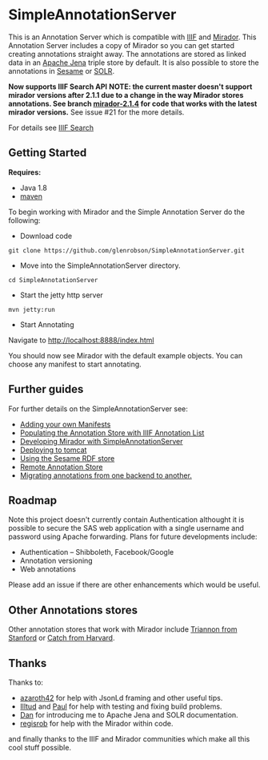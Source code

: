 # SimpleAnnotationServer
This is an Annotation Server which is compatible with [IIIF](http://iiif.io) and [Mirador](https://github.com/IIIF/mirador). This Annotation Server includes
a copy of Mirador so you can get started creating annotations straight away. The annotations are stored as linked data in an [Apache Jena](https://jena.apache.org/) triple store by default. It is also possible to store the annotations in [Sesame](doc/Sesame.md) or [SOLR](doc/Solr.md). 

**Now supports IIIF Search API**
**NOTE: the current master doesn't support mirador versions after 2.1.1 due to a change in the way Mirador stores annotations. See branch [mirador-2.1.4](tree/mirador-2.1.4) for code that works with the latest mirador versions.** See issue #21 for the more details.

For details see [IIIF Search](doc/IIIFSearch.md)

## Getting Started
**Requires:**
 * Java 1.8
 * [maven](https://maven.apache.org/)

To begin working with Mirador and the Simple Annotation Server do the following:

 * Download code

```git clone https://github.com/glenrobson/SimpleAnnotationServer.git```

 * Move into the SimpleAnnotationServer directory.

```cd SimpleAnnotationServer```

 * Start the jetty http server

```mvn jetty:run```

 * Start Annotating 

Navigate to [http://localhost:8888/index.html](http://localhost:8888/index.html)

You should now see Mirador with the default example objects. You can choose any manifest to start annotating.

## Further guides

For further details on the SimpleAnnotationServer see:

 * [Adding your own Manifests](doc/NewManifests.md) 
 * [Populating the Annotation Store with IIIF Annotation List](doc/PopulatingAnnotations.md)
 * [Developing Mirador with SimpleAnnotationServer](doc/DevGuide.md)
 * [Deploying to tomcat](doc/tomcat.md)
 * [Using the Sesame RDF store](doc/Sesame.md)
 * [Remote Annotation Store](doc/RemoteStore.md)
 * [Migrating annotations from one backend to another.](doc/MigratingData.md)

## Roadmap

Note this project doesn't currently contain Authentication althought it is possible to secure the SAS web application with a single username and password using Apache forwarding. Plans for future developments include:

 * Authentication – Shibboleth, Facebook/Google
 * Annotation versioning
 * Web annotations

Please add an issue if there are other enhancements which would be useful. 

## Other Annotations stores

Other annotation stores that work with Mirador include [Triannon from Stanford](https://github.com/sul-dlss/triannon) or [Catch from Harvard](https://github.com/annotationsatharvard/catcha). 

## Thanks

Thanks to:

 * [azaroth42](https://github.com/azaroth42) for help with JsonLd framing and other useful tips. 
 * [Illtud](https://github.com/illtud) and [Paul](https://twitter.com/sankesolutions) for help with testing and fixing build problems. 
 * [Dan](https://twitter.com/Surfrdan) for introducing me to Apache Jena and SOLR documentation.
 * [regisrob](https://github.com/regisrob) for help with the Mirador within code.

and finally thanks to the IIIF and Mirador communities which make all this cool stuff possible.
